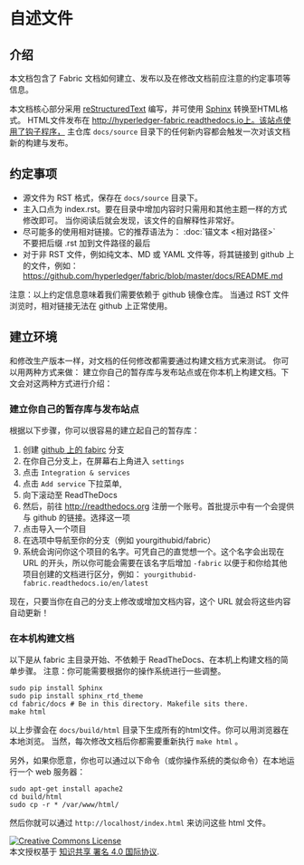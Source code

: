 # 自述文件

## 介绍
本文档包含了 Fabric 文档如何建立、发布以及在修改文档前应注意的约定事项等信息。

本文档核心部分采用 [reStructuredText](http://docutils.sourceforge.net/rst.html) 
编写，并可使用 [Sphinx](http://www.sphinx-doc.org/en/stable/) 转换至HTML格式。
HTML文件发布在 http://hyperledger-fabric.readthedocs.io上。该站点使用了钩子程序，
主仓库 `docs/source` 目录下的任何新内容都会触发一次对该文档新的构建与发布。

## 约定事项

* 源文件为 RST 格式，保存在 `docs/source` 目录下。
* 主入口点为 index.rst。要在目录中增加内容时只需用和其他主题一样的方式修改即可。
  当你阅读后就会发现，该文件的自解释性非常好。
* 尽可能多的使用相对链接。它的推荐语法为：  :doc:\`锚文本 &lt;相对路径&gt;\`
<br/>不要把后缀 .rst 加到文件路径的最后
* 对于非 RST 文件，例如纯文本、MD 或 YAML 文件等，将其链接到 github 上的文件，例如： https://github.com/hyperledger/fabric/blob/master/docs/README.md

注意：以上约定信息意味着我们需要依赖于 github 镜像仓库。
当通过 RST 文件浏览时，相对链接无法在 github 上正常使用。

## 建立环境

和修改生产版本一样，对文档的任何修改都需要通过构建文档方式来测试。
你可以用两种方式来做：
建立你自己的暂存库与发布站点或在你本机上构建文档。下文会对这两种方式进行介绍：

### 建立你自己的暂存库与发布站点

根据以下步骤，你可以很容易的建立起自己的暂存库：

1. 创建 [github 上的 fabirc](https://github.com/hyperledger/fabric) 分支
1. 在你自己分支上，在屏幕右上角进入 `settings`
1. 点击 `Integration & services`
1. 点击 `Add service` 下拉菜单,
1. 向下滚动至 ReadTheDocs
1. 然后，前往 http://readthedocs.org 注册一个账号。首批提示中有一个会提供与 github 的链接。选择这一项
1. 点击导入一个项目
1. 在选项中导航至你的分支（例如 yourgithubid/fabric）
1. 系统会询问你这个项目的名字。可凭自己的直觉想一个。这个名字会出现在 URL 的开头，所以你可能会需要在该名字后增加 `-fabric` 以便于和你给其他项目创建的文档进行区分，例如： `yourgithubid-fabric.readthedocs.io/en/latest` 

现在，只要当你在自己的分支上修改或增加文档内容，这个 URL 就会将这些内容自动更新！

### 在本机构建文档

以下是从 fabric 主目录开始、不依赖于 ReadTheDocs、在本机上构建文档的简单步骤。
注意：你可能需要根据你的操作系统进行一些调整。

```
sudo pip install Sphinx
sudo pip install sphinx_rtd_theme
cd fabric/docs # Be in this directory. Makefile sits there.
make html
```

以上步骤会在 `docs/build/html` 目录下生成所有的html文件。你可以用浏览器在本地浏览。
当然，每次修改文档后你都需要重新执行 `make
html` 。


另外，如果你愿意，你也可以通过以下命令（或你操作系统的类似命令）在本地运行一个 web 服务器：


```
sudo apt-get install apache2
cd build/html
sudo cp -r * /var/www/html/
```

然后你就可以通过 `http://localhost/index.html` 来访问这些 html 文件。

<a rel="license" href="http://creativecommons.org/licenses/by/4.0/"><img alt="Creative Commons License" style="border-width:0" src="https://i.creativecommons.org/l/by/4.0/88x31.png" /></a><br />本文授权基于 <a rel="license" href="http://creativecommons.org/licenses/by/4.0/">知识共享 署名 4.0 国际协议</a>.
